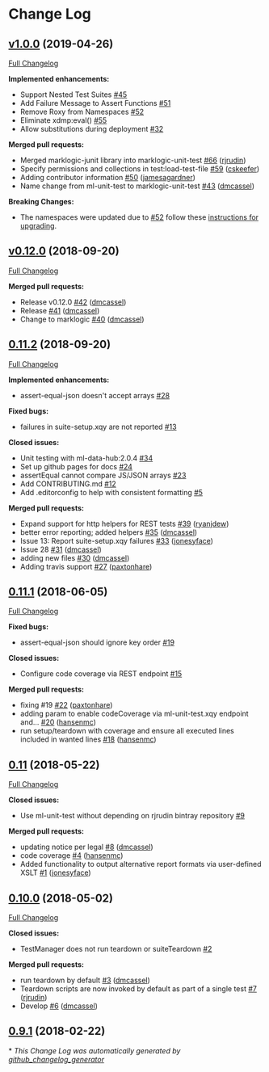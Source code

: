 # Change Log

## [v1.0.0](https://github.com/marklogic-community/marklogic-unit-test/tree/v1.0.0) (2019-04-26)
[Full Changelog](https://github.com/marklogic-community/marklogic-unit-test/compare/v0.12.0...v1.0.0)

**Implemented enhancements:**

- Support Nested Test Suites [\#45](https://github.com/marklogic-community/marklogic-unit-test/issues/45)
- Add Failure Message to Assert Functions [\#51](https://github.com/marklogic-community/marklogic-unit-test/issues/51)
- Remove Roxy from Namespaces [\#52](https://github.com/marklogic-community/marklogic-unit-test/issues/52)
- Eliminate xdmp:eval\(\) [\#55](https://github.com/marklogic-community/marklogic-unit-test/issues/55)
- Allow substitutions during deployment [\#32](https://github.com/marklogic-community/marklogic-unit-test/issues/32)

**Merged pull requests:**

- Merged marklogic-junit library into marklogic-unit-test [\#66](https://github.com/marklogic-community/marklogic-unit-test/pull/66) ([rjrudin](https://github.com/rjrudin))
- Specify permissions and collections in test:load-test-file [\#59](https://github.com/marklogic-community/marklogic-unit-test/pull/59) ([cskeefer](https://github.com/cskeefer))
- Adding contributor information [\#50](https://github.com/marklogic-community/marklogic-unit-test/pull/50) ([jamesagardner](https://github.com/jamesagardner))
- Name change from ml-unit-test to marklogic-unit-test [\#43](https://github.com/marklogic-community/marklogic-unit-test/pull/43) ([dmcassel](https://github.com/dmcassel))

**Breaking Changes:**
- The namespaces were updated due to [\#52](https://github.com/marklogic-community/marklogic-unit-test/issues/52) follow these [instructions for upgrading](https://github.com/marklogic-community/marklogic-unit-test/issues/52#issuecomment-487184896).

## [v0.12.0](https://github.com/marklogic-community/marklogic-unit-test/tree/v0.12.0) (2018-09-20)
[Full Changelog](https://github.com/marklogic-community/marklogic-unit-test/compare/0.11.2...v0.12.0)


**Merged pull requests:**

- Release v0.12.0 [\#42](https://github.com/marklogic-community/marklogic-unit-test/pull/42) ([dmcassel](https://github.com/dmcassel))
- Release [\#41](https://github.com/marklogic-community/marklogic-unit-test/pull/41) ([dmcassel](https://github.com/dmcassel))
- Change to marklogic [\#40](https://github.com/marklogic-community/marklogic-unit-test/pull/40) ([dmcassel](https://github.com/dmcassel))

## [0.11.2](https://github.com/marklogic-community/marklogic-unit-test/tree/0.11.2) (2018-09-20)
[Full Changelog](https://github.com/marklogic-community/marklogic-unit-test/compare/0.11.1...0.11.2)

**Implemented enhancements:**

- assert-equal-json doesn't accept arrays [\#28](https://github.com/marklogic-community/marklogic-unit-test/issues/28)

**Fixed bugs:**

- failures in suite-setup.xqy are not reported [\#13](https://github.com/marklogic-community/marklogic-unit-test/issues/13)

**Closed issues:**

- Unit testing with ml-data-hub:2.0.4 [\#34](https://github.com/marklogic-community/marklogic-unit-test/issues/34)
- Set up github pages for docs [\#24](https://github.com/marklogic-community/marklogic-unit-test/issues/24)
- assertEqual cannot compare JS/JSON arrays [\#23](https://github.com/marklogic-community/marklogic-unit-test/issues/23)
- Add CONTRIBUTING.md [\#12](https://github.com/marklogic-community/marklogic-unit-test/issues/12)
- Add .editorconfig to help with consistent formatting [\#5](https://github.com/marklogic-community/marklogic-unit-test/issues/5)

**Merged pull requests:**

- Expand support for http helpers for REST tests [\#39](https://github.com/marklogic-community/marklogic-unit-test/pull/39) ([ryanjdew](https://github.com/ryanjdew))
- better error reporting; added helpers [\#35](https://github.com/marklogic-community/marklogic-unit-test/pull/35) ([dmcassel](https://github.com/dmcassel))
- Issue 13: Report suite-setup.xqy failures [\#33](https://github.com/marklogic-community/marklogic-unit-test/pull/33) ([jonesyface](https://github.com/jonesyface))
- Issue 28 [\#31](https://github.com/marklogic-community/marklogic-unit-test/pull/31) ([dmcassel](https://github.com/dmcassel))
- adding new files [\#30](https://github.com/marklogic-community/marklogic-unit-test/pull/30) ([dmcassel](https://github.com/dmcassel))
- Adding travis support [\#27](https://github.com/marklogic-community/marklogic-unit-test/pull/27) ([paxtonhare](https://github.com/paxtonhare))

## [0.11.1](https://github.com/marklogic-community/marklogic-unit-test/tree/0.11.1) (2018-06-05)
[Full Changelog](https://github.com/marklogic-community/marklogic-unit-test/compare/0.11...0.11.1)

**Fixed bugs:**

- assert-equal-json should ignore key order [\#19](https://github.com/marklogic-community/marklogic-unit-test/issues/19)

**Closed issues:**

- Configure code coverage via REST endpoint [\#15](https://github.com/marklogic-community/marklogic-unit-test/issues/15)

**Merged pull requests:**

- fixing \#19 [\#22](https://github.com/marklogic-community/marklogic-unit-test/pull/22) ([paxtonhare](https://github.com/paxtonhare))
- adding param to enable codeCoverage via ml-unit-test.xqy endpoint and… [\#20](https://github.com/marklogic-community/marklogic-unit-test/pull/20) ([hansenmc](https://github.com/hansenmc))
- run setup/teardown with coverage and ensure all executed lines included in wanted lines [\#18](https://github.com/marklogic-community/marklogic-unit-test/pull/18) ([hansenmc](https://github.com/hansenmc))

## [0.11](https://github.com/marklogic-community/marklogic-unit-test/tree/0.11) (2018-05-22)
[Full Changelog](https://github.com/marklogic-community/marklogic-unit-test/compare/0.10.0...0.11)

**Closed issues:**

- Use ml-unit-test without depending on rjrudin bintray repository [\#9](https://github.com/marklogic-community/marklogic-unit-test/issues/9)

**Merged pull requests:**

- updating notice per legal [\#8](https://github.com/marklogic-community/marklogic-unit-test/pull/8) ([dmcassel](https://github.com/dmcassel))
- code coverage [\#4](https://github.com/marklogic-community/marklogic-unit-test/pull/4) ([hansenmc](https://github.com/hansenmc))
- Added functionality to output alternative report formats via user-defined XSLT [\#1](https://github.com/marklogic-community/marklogic-unit-test/pull/1) ([jonesyface](https://github.com/jonesyface))

## [0.10.0](https://github.com/marklogic-community/marklogic-unit-test/tree/0.10.0) (2018-05-02)
[Full Changelog](https://github.com/marklogic-community/marklogic-unit-test/compare/0.9.1...0.10.0)

**Closed issues:**

- TestManager does not run teardown or suiteTeardown [\#2](https://github.com/marklogic-community/marklogic-unit-test/issues/2)

**Merged pull requests:**

- run teardown by default [\#3](https://github.com/marklogic-community/marklogic-unit-test/pull/3) ([dmcassel](https://github.com/dmcassel))
- Teardown scripts are now invoked by default as part of a single test [\#7](https://github.com/marklogic-community/marklogic-unit-test/pull/7) ([rjrudin](https://github.com/rjrudin))
- Develop [\#6](https://github.com/marklogic-community/marklogic-unit-test/pull/6) ([dmcassel](https://github.com/dmcassel))

## [0.9.1](https://github.com/marklogic-community/marklogic-unit-test/tree/0.9.1) (2018-02-22)


\* *This Change Log was automatically generated by [github_changelog_generator](https://github.com/skywinder/Github-Changelog-Generator)*
